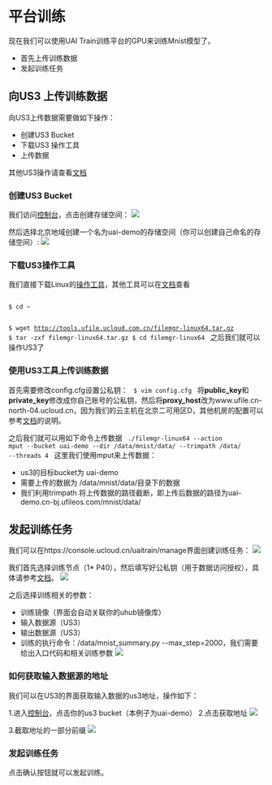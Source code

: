 

# 平台训练
现在我们可以使用UAI Train训练平台的GPU来训练Mnist模型了。

  * 首先上传训练数据
  * 发起训练任务

## 向US3 上传训练数据
向US3上传数据需要做如下操作：

  * 创建US3 Bucket
  * 下载US3 操作工具
  * 上传数据

其他US3操作请查看[文档](uai-train/basic/ufile)

### 创建US3 Bucket
我们访问[控制台](https://console.ucloud.cn/ufile/ufile)，点击创建存储空间：
![](ai/uai-train/images/tutorial/tf-mnist/ufile-create.png)

然后选择北京地域创建一个名为uai-demo的存储空间（你可以创建自己命名的存储空间）: 
![](ai/uai-train/images/tutorial/tf-mnist/ufile-create2.png)

### 下载US3操作工具
我们直接下载Linux的[操作工具](http://tools.ufile.ucloud.com.cn/filemgr-linux64.tar.gz)，其他工具可以在[文档](uai-train/basic/ufile)查看

<code>
$ cd ~

$ wget http://tools.ufile.ucloud.com.cn/filemgr-linux64.tar.gz
$ tar -zxf filemgr-linux64.tar.gz
$ cd filemgr-linux64
</code>
之后我们就可以操作US3了

### 使用US3工具上传训练数据
首先需要修改config.cfg设置公私钥：
<code>
$ vim config.cfg
</code>
将**public\_key**和**private\_key**修改成你自己账号的公私钥，然后将**proxy\_host**改为www.ufile.cn-north-04.ucloud.cn，因为我们的云主机在北京二可用区D，其他机房的配置可以参考[文档](uai-train/basic/ufile)的说明。

之后我们就可以用如下命令上传数据
<code>
./filemgr-linux64 --action mput --bucket uai-demo --dir /data/mnist/data/  --trimpath /data/ --threads 4
</code>
这里我们使用mput来上传数据：

  * us3的目标bucket为 uai-demo
  * 需要上传的数据为 /data/mnist/data/目录下的数据
  * 我们利用trimpath 将上传数据的路径截断，即上传后数据的路径为uai-demo.cn-bj.ufileos.com/mnist/data/

## 发起训练任务
我们可以在https://console.ucloud.cn/uaitrain/manage界面创建训练任务：
![](ai/uai-train/images/tutorial/tf-mnist/train-step1.png)

我们首先选择训练节点（1* P40），然后填写好公私钥（用于数据访问授权），具体请参考[文档](uai-train/basic/key)。
![](ai/uai-train/images/tutorial/tf-mnist/train-step2.png)

之后选择训练相关的参数：
  * 训练镜像（界面会自动关联你的uhub镜像库）
  * 输入数据源（US3）
  * 输出数据源（US3）
  * 训练的执行命令：/data/mnist\_summary.py \-\-max\_step=2000，我们需要给出入口代码和相关训练参数
![](ai/uai-train/images/tutorial/tf-mnist/train-step3.png)

### 如何获取输入数据源的地址
我们可以在US3的界面获取输入数据的us3地址，操作如下：

1.进入[控制台](https://console.ucloud.cn/ufile/ufile)，点击你的us3 bucket（本例子为uai-demo）
2.点击获取地址 
![](ai/uai-train/images/tutorial/tf-mnist/train-ufile-step1.png)

3.截取地址的一部分前缀 
![](ai/uai-train/images/tutorial/tf-mnist/train-ufile-step2.png)

### 发起训练任务
点击确认按钮就可以发起训练。

